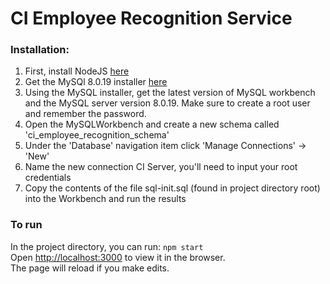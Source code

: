 # CI Employee Recognition Service

### Installation:
1. First, install NodeJS [here](https://nodejs.org/en/download/)
2. Get the MySQl 8.0.19 installer [here](https://dev.mysql.com/downloads/installer/)
3. Using the MySQL installer, get the latest version of MySQL workbench and the MySQL server version 8.0.19. Make sure to create a root user and remember the password.
4. Open the MySQLWorkbench and create a new schema called 'ci_employee_recognition_schema'
5. Under the 'Database' navigation item click 'Manage Connections' -> 'New'
6. Name the new connection CI Server, you'll need to input your root credentials
7. Copy the contents of the file sql-init.sql (found in project directory root) into the Workbench and run the results

### To run
In the project directory, you can run: `npm start` <br>
Open [http://localhost:3000](http://localhost:3000) to view it in the browser. <br>
The page will reload if you make edits.



